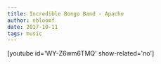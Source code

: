 ```yaml
---
title: Incredible Bongo Band - Apache
author: nbloomf
date: 2017-10-11
tags: music
---
```


[youtube id='WY-Z6wm6TMQ' show-related='no']

